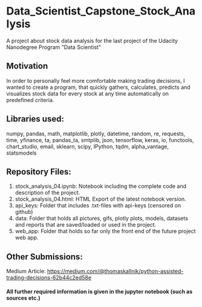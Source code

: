 # Data_Scientist_Capstone_Stock_Analysis
A project about stock data analysis for the last project of the Udacity Nanodegree Program "Data Scientist"

## Motivation
In order to personally feel more comfortable making trading decisions, I wanted to create a program, that quickly gathers, calculates, predicts and visualizes stock data for every stock at any time automatically on predefined criteria.

## Libraries used:
numpy, pandas, math, matplotlib, plotly, datetime, random, re, requests, time, yfinance, ta, pandas_ta, smtplib, json, tensorflow, keras, io, functools, chart_studio, email, sklearn, scipy, IPython, tqdm, alpha_vantage, statsmodels

## Repository Files:
1. stock_analysis_04.ipynb: Notebook including the complete code and description of the project.
2. stock_analysis_04.html: HTML Export of the latest notebook version.
3. api_keys: Folder that includes .txt-files with api-keys (censored on github)
4. data: Folder that holds all pictures, gifs, plotly plots, models, datasets and reports that are saved/loaded or used in the project.
5. web_app: Folder that holds so far only the front end of the future project web app.

## Other Submissions:
Medium Article: https://medium.com/@thomaskallnik/python-assisted-trading-decisions-62b44c2ed58e

#### All further required information is given in the jupyter notebook (such as sources etc.)
